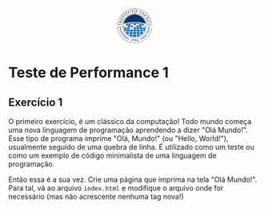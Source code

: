 <p align="center">
    <img src="assets/logo_infnet.png" width="70" height="70" />
</p>

# Teste de Performance 1

## Exercício 1

O primeiro exercício, é um clássico da computação! Todo mundo começa uma nova linguagem de programação aprendendo a dizer "Olá Mundo!". Esse tipo de programa imprime "Olá, Mundo!" (ou "Hello, World!"), usualmente seguido de uma quebra de linha. É utilizado como um teste ou como um exemplo de código minimalista de uma linguagem de programação.

Então essa é a sua vez. Crie uma página que imprima na tela "Olá Mundo!". Para tal, vá ao arquivo `index.html` e modifique o arquivo onde for necessário (mas não acrescente nenhuma tag nova!)
